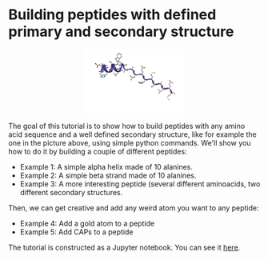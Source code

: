 # Building peptides with defined primary and secondary structure 

<p align="center">
  <img src="https://github.com/MoMS-MMSB/How-to-build-peptides/blob/main/peptide.png" alt="Project Logo" width="40%"/>
</p>


The goal of this tutorial is to show how to build peptides with any amino acid sequence and a well defined secondary structure, like for example the one in the picture above, using simple python commands. We'll show you how to do it by building a couple of different peptides:

* Example 1: A simple alpha helix made of 10 alanines.
* Example 2: A simple beta strand made of 10 alanines.
* Example 3: A more interesting peptide (several different aminoacids, two different secondary structures.

Then, we can get creative and add any weird atom you want to any peptide:

* Example 4: Add a gold atom to a peptide
* Example 5: Add CAPs to a peptide

The tutorial is constructed as a Jupyter notebook. You can see it [here](https://github.com/MoMS-MMSB/How-to-build-peptides/blob/main/peptide_construction.ipynb).


